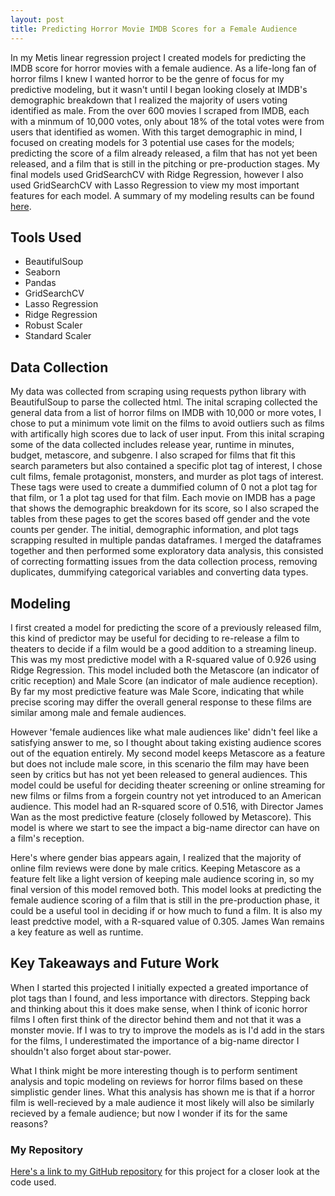```yaml
---
layout: post
title: Predicting Horror Movie IMDB Scores for a Female Audience
---
```


In my Metis linear regression project I created models for predicting the IMDB score for horror movies with a female audience. As a life-long fan of horror films I knew I wanted horror to be the genre of focus for my predictive modeling, but it wasn't until I began looking closely at IMDB's demographic breakdown that I realized the majority of users voting identified as male. From the over 600 movies I scraped from IMDB, each with a minmum of 10,000 votes, only about 18% of the total votes were from users that identified as women. With this target demographic in mind, I focused on creating models for 3 potential use cases for the models; predicting the score of a film already released, a film that has not yet been released, and a film that is still in the pitching or pre-production stages. My final models used GridSearchCV with Ridge Regression, however I also used GridSearchCV with Lasso Regression to view my most important features for each model. A summary of my modeling results can be found [here](https://github.com/Jilliane1993/regression_final/blob/main/RegressionPresentationJNE.pdf).

## Tools Used
- BeautifulSoup
- Seaborn
- Pandas
- GridSearchCV
- Lasso Regression
- Ridge Regression
- Robust Scaler
- Standard Scaler

## Data Collection

My data was collected from scraping using requests python library with BeautifulSoup to parse the collected html. The inital scraping collected the general data from a list of horror films on IMDB with 10,000 or more votes, I chose to put a minimum vote limit on the films to avoid outliers such as films with artifically high scores due to lack of user input. From this inital scraping some of the data collected includes release year, runtime in minutes, budget, metascore, and subgenre. I also scraped for films that fit this search parameters but also contained a specific plot tag of interest, I chose cult films, female protagonist, monsters, and murder as plot tags of interest. These tags were used to create a dummified column of 0 not a plot tag for that film, or 1 a plot tag used for that film. Each movie on IMDB has a page that shows the demographic breakdown for its score, so I also scraped the tables from these pages to get the scores based off gender and the vote counts per gender. The initial, demographic information, and plot tags scrapping resulted in multiple pandas dataframes. I merged the dataframes together and then performed some exploratory data analysis, this consisted of correcting formatting issues from the data collection process, removing duplicates, dummifying categorical variables and converting data types.

## Modeling
I first created a model for predicting the score of a previously released film, this kind of predictor may be useful for deciding to re-release a film to theaters to decide if a film would be a good addition to a streaming lineup. This was my most predictive model with a R-squared value of 0.926 using Ridge Regression. This model included both the Metascore (an indicator of critic reception) and Male Score (an indicator of male audience reception). By far my most predictive feature was Male Score, indicating that while precise scoring may differ the overall general response to these films are similar among male and female audiences.  

However 'female audiences like what male audiences like' didn't feel like a satisfying answer to me, so I thought about taking existing audience scores out of the equation entirely. My second model keeps Metascore as a feature but does not include male score, in this scenario the film may have been seen by critics but has not yet been released to general audiences. This model could be useful for deciding theater screening or online streaming for new films or films from a forgein country not yet introduced to an American audience. This model had an R-squared score of 0.516, with Director James Wan as the most predictive feature (closely followed by Metascore). This model is where we start to see the impact a big-name director can have on a film's reception.

Here's where gender bias appears again, I realized that the majority of online film reviews were done by male critics. Keeping Metascore as a feature felt like a light version of keeping male audience scoring in, so my final version of this model removed both. This model looks at predicting the female audience scoring of a film that is still in the pre-production phase, it could be a useful tool in deciding if or how much to fund a film. It is also my least predctive model, with a R-squared value of 0.305. James Wan remains a key feature as well as runtime. 

## Key Takeaways and Future Work

When I started this projected I initially expected a greated importance of plot tags than I found, and less importance with directors. Stepping back and thinking about this it does make sense, when I think of iconic horror films I often first think of the director behind them and not that it was a monster movie. If I was to try to improve the models as is I'd add in the stars for the films, I underestimated the importance of a big-name director I shouldn't also forget about star-power. 

What I think might be more interesting though is to perform sentiment analysis and topic modeling on reviews for horror films based on these simplistic gender lines. What this analysis has shown me is that if a horror film is well-recieved by a male audience it most likely will also be similarly recieved by a female audience; but now I wonder if its for the same reasons? 

### My Repository
[Here's a link to my GitHub repository](https://github.com/Jilliane1993/regression_final) for this project for a closer look at the code used.
